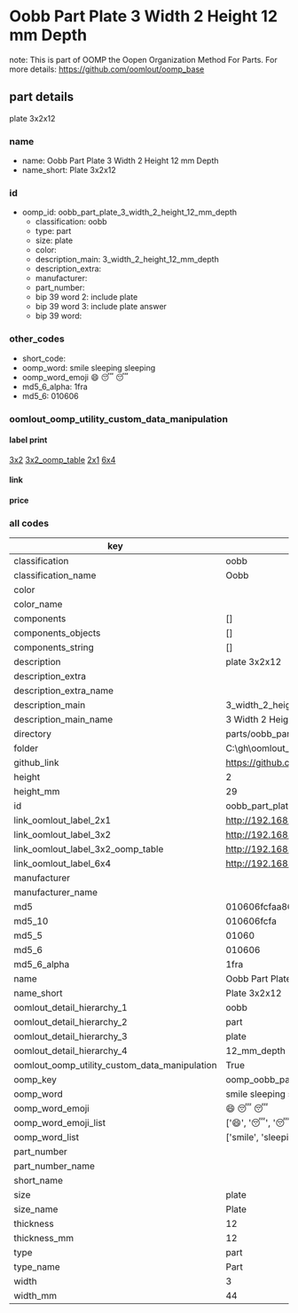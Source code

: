 # Oobb Part Plate 3 Width 2 Height 12 mm Depth  

note: This is part of OOMP the Oopen Organization Method For Parts. For more details: https://github.com/oomlout/oomp_base

##  part details
  



plate 3x2x12



### name
* name: Oobb Part Plate 3 Width 2 Height 12 mm Depth
* name_short: Plate 3x2x12 
### id
* oomp_id: oobb_part_plate_3_width_2_height_12_mm_depth
  * classification: oobb
  * type: part
  * size: plate
  * color: 
  * description_main: 3_width_2_height_12_mm_depth
  * description_extra: 
  * manufacturer: 
  * part_number: 
  * bip 39 word 2: include plate
  * bip 39 word 3: include plate answer
  * bip 39 word: 

### other_codes
* short_code: 
* oomp_word: smile sleeping sleeping
* oomp_word_emoji :smile: :sleeping: :sleeping:
* md5_6_alpha: 1fra
* md5_6: 010606






### oomlout_oomp_utility_custom_data_manipulation
#### label print
[3x2](http://192.168.1.245:1112/?label=oomp%201fra)
[3x2_oomp_table](http://192.168.1.108:1112/?label=oomp%201fra)
[2x1](http://192.168.1.242:1112/?label=oomp%201fra)
[6x4](http://192.168.1.55:1112/?label=oomp%201fra)    

#### link

                              

#### price







### all codes 
| key | value |  
| --- | --- |  
| classification | oobb |  
| classification_name | Oobb |  
| color |  |  
| color_name |  |  
| components | [] |  
| components_objects | [] |  
| components_string | [] |  
| description | plate 3x2x12 |  
| description_extra |  |  
| description_extra_name |  |  
| description_main | 3_width_2_height_12_mm_depth |  
| description_main_name | 3 Width 2 Height 12 mm Depth |  
| directory | parts/oobb_part_plate_3_width_2_height_12_mm_depth |  
| folder | C:\gh\oomlout_oobb_version_4_generated_parts\things\oobb_part_plate_3_width_2_height_12_mm_depth |  
| github_link | https://github.com/oomlout/oomlout_oomp_part_src/tree/main/parts/oobb_part_plate_3_width_2_height_12_mm_depth |  
| height | 2 |  
| height_mm | 29 |  
| id | oobb_part_plate_3_width_2_height_12_mm_depth |  
| link_oomlout_label_2x1 | http://192.168.1.242:1112/?label=oomp%201fra |  
| link_oomlout_label_3x2 | http://192.168.1.245:1112/?label=oomp%201fra |  
| link_oomlout_label_3x2_oomp_table | http://192.168.1.108:1112/?label=oomp%201fra |  
| link_oomlout_label_6x4 | http://192.168.1.55:1112/?label=oomp%201fra |  
| manufacturer |  |  
| manufacturer_name |  |  
| md5 | 010606fcfaa8608ffe98b5c813698b93 |  
| md5_10 | 010606fcfa |  
| md5_5 | 01060 |  
| md5_6 | 010606 |  
| md5_6_alpha | 1fra |  
| name | Oobb Part Plate 3 Width 2 Height 12 mm Depth |  
| name_short | Plate 3x2x12  |  
| oomlout_detail_hierarchy_1 | oobb |  
| oomlout_detail_hierarchy_2 | part |  
| oomlout_detail_hierarchy_3 | plate |  
| oomlout_detail_hierarchy_4 | 12_mm_depth |  
| oomlout_oomp_utility_custom_data_manipulation | True |  
| oomp_key | oomp_oobb_part_plate_3_width_2_height_12_mm_depth |  
| oomp_word | smile sleeping sleeping |  
| oomp_word_emoji | :smile: :sleeping: :sleeping: |  
| oomp_word_emoji_list | [':smile:', ':sleeping:', ':sleeping:'] |  
| oomp_word_list | ['smile', 'sleeping', 'sleeping'] |  
| part_number |  |  
| part_number_name |  |  
| short_name |  |  
| size | plate |  
| size_name | Plate |  
| thickness | 12 |  
| thickness_mm | 12 |  
| type | part |  
| type_name | Part |  
| width | 3 |  
| width_mm | 44 |  
